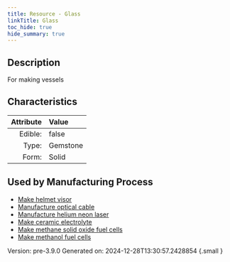 ```yaml
---
title: Resource - Glass
linkTitle: Glass
toc_hide: true
hide_summary: true
---
```


## Description
For making vessels

## Characteristics

| Attribute      | Value |
|--------:|:------|
|Edible:|false|
|Type:|Gemstone|
|Form:|Solid|
 

## Used by Manufacturing Process

- [Make helmet visor](/docs/definitions/process/make-helmet-visor)
- [Manufacture optical cable](/docs/definitions/process/manufacture-optical-cable)
- [Manufacture helium neon laser](/docs/definitions/process/manufacture-helium-neon-laser)
- [Make ceramic electrolyte](/docs/definitions/process/make-ceramic-electrolyte)
- [Make methane solid oxide fuel cells](/docs/definitions/process/make-methane-solid-oxide-fuel-cells)
- [Make methanol fuel cells](/docs/definitions/process/make-methanol-fuel-cells)


    

Version: pre-3.9.0 Generated on: 2024-12-28T13:30:57.2428854
{.small }
